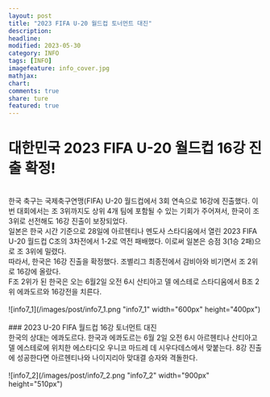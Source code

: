 ```yaml
---
layout: post
title: "2023 FIFA U-20 월드컵 토너먼트 대진"
description:
headline:
modified: 2023-05-30
category: INFO
tags: [INFO]
imagefeature: info_cover.jpg
mathjax:
chart:
comments: true
share: ture
featured: true
---
```


# 대한민국 2023 FIFA U-20 월드컵 16강 진출 확정!  
<br/>
한국 축구는 국제축구연맹(FIFA) U-20 월드컵에서 3회 연속으로 16강에 진출했다. 이번 대회에서는 조 3위까지도 상위 4개 팀에 포함될 수 있는 기회가 주어져서, 한국이 조 3위로 선전해도 16강 진출이 보장되었다.  
<br/>
일본은 한국 시간 기준으로 28일에 아르헨티나 멘도사 스타디움에서 열린 2023 FIFA U-20 월드컵 C조의 3차전에서 1-2로 역전 패배했다. 이로써 일본은 승점 3(1승 2패)으로 조 3위에 밀렸다.  
<br/>
따라서, 한국은 16강 진출을 확정했다. 조별리그 최종전에서 감비아와 비기면서 조 2위로 16강에 올랐다.  
<br/>
F조 2위가 된 한국은 오는 6월2일 오전 6시 산티아고 델 에스테로 스타디움에서 B조 2위 에콰도르와 16강전을 치른다.  
<br/>
<br/>
![info7_1](/images/post/info7_1.png "info7_1" width="600px" height="400px")  
<br/>
<br/>
### 2023 U-20 FIFA 월드컵 16강 토너먼트 대진  
<br/>
한국의 상대는 에콰도르다. 한국과 에콰도르는 6월 2일 오전 6시 아르헨티나 산티아고 델 에스테로에 위치한 에스타디오 우니코 마드레 데 시우다데스에서 맞붙는다. 8강 진출에 성공한다면 아르헨티나와 나이지리아 맞대결 승자와 격돌한다.  
<br/>
<br/>
![info7_2](/images/post/info7_2.png "info7_2" width="900px" height="510px")  